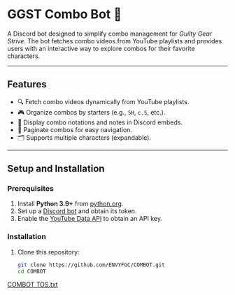 # GGST Combo Bot 🤖

A Discord bot designed to simplify combo management for *Guilty Gear Strive*. The bot fetches combo videos from YouTube playlists and provides users with an interactive way to explore combos for their favorite characters.

---

## Features
- 🔍 Fetch combo videos dynamically from YouTube playlists.
- 🎮 Organize combos by starters (e.g., `5H`, `c.S`, etc.).
- 📜 Display combo notations and notes in Discord embeds.
- 📑 Paginate combos for easy navigation.
- 🗂️ Supports multiple characters (expandable).

---

## Setup and Installation

### Prerequisites
1. Install **Python 3.9+** from [python.org](https://www.python.org/).
2. Set up a [Discord bot](https://discord.com/developers/applications) and obtain its token.
3. Enable the [YouTube Data API](https://console.cloud.google.com/apis/library/youtube.googleapis.com) to obtain an API key.

### Installation
1. Clone this repository:
   ```bash
   git clone https://github.com/ENVYFGC/COMBOT.git
   cd COMBOT
[COMBOT TOS.txt](https://github.com/user-attachments/files/18222551/COMBOT.TOS.txt)
